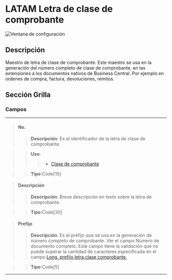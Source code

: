 # LATAM Letra de clase de comprobante
![Ventana de configuración](MainPage.png)

## Descripción
Maestro de letra de clase de comprobante. Este maestro se usa en la generación del número completo de clase de comprobante, en las extensiones a los documentos nativos de Business Central. Por ejemplo en ordenes de compra, factura, devoluciones, remitos.

## Sección Grilla
### Campos
***
>#### No.
>>**Descripción**: 
	Es el identificador de la letra de clase de comprobante.
	
>>**Uso**:
>>> * [Clase de comprobante](../LATAM-VoucherClass/LATAM-VoucherClass.md)

>>**Tipo**:Code[15]

>#### Descripción
>>**Descripción**: 
	Breve descripción en texto sobre la letra de comprobante. 
	
>>**Tipo**:Code[30]

>#### Prefijo
>>**Descripción**: 
	Es el prefijo que se usa en la generación de número completo de comprobante. Ver el campo Número de documento completo. Este campo tiene la validación que no puede superar la cantidad de caracteres especificada en el campo [Long. prefijo letra clase comprobante.](../../LATAM-Setup/LATAM-Setup.md#long-prefijo-letra-clase-comprobante)
	
>>**Tipo**:Code[5]
***

